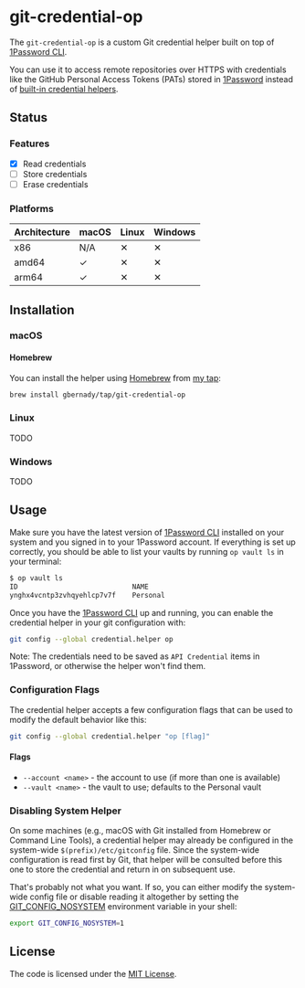 # git-credential-op

The `git-credential-op` is a custom Git credential helper built on top of [1Password CLI](https://developer.1password.com/docs/cli/get-started/).

You can use it to access remote repositories over HTTPS with credentials like the GitHub Personal Access Tokens (PATs) stored in [1Password](https://1password.com) instead of [built-in credential helpers](https://git-scm.com/book/en/v2/Git-Tools-Credential-Storage).

## Status

### Features

- [x] Read credentials
- [ ] Store credentials
- [ ] Erase credentials

### Platforms

| Architecture | macOS | Linux | Windows |
|--------------|-------|-------|---------|
| x86          | N/A   | ✕     | ✕       |
| amd64        | ✓     | ✕     | ✕       |
| arm64        | ✓     | ✕     | ✕       |

## Installation

### macOS

#### Homebrew

You can install the helper using [Homebrew](https://brew.sh) from [my tap](https://github.com/gbernady/homebrew-tap):

```sh
brew install gbernady/tap/git-credential-op
```

### Linux

TODO

### Windows

TODO

## Usage

Make sure you have the latest version of [1Password CLI](https://developer.1password.com/docs/cli/get-started/) installed on your system and you signed in to your 1Password account. If everything is set up correctly, you should be able to list your vaults by running `op vault ls` in your terminal:

```sh
$ op vault ls
ID                            NAME
ynghx4vcntp3zvhqyehlcp7v7f    Personal
```

Once you have the [1Password CLI](https://developer.1password.com/docs/cli/get-started/) up and running, you can enable the credential helper in your git configuration with:

```sh
git config --global credential.helper op
```

Note: The credentials need to be saved as `API Credential` items in 1Password, or otherwise the helper won't find them.

### Configuration Flags

The credential helper accepts a few configuration flags that can be used to modify the default behavior like this:

```sh
git config --global credential.helper "op [flag]"
```

#### Flags

- `--account <name>` - the account to use (if more than one is available)
- `--vault <name>` - the vault to use; defaults to the Personal vault

### Disabling System Helper

On some machines (e.g., macOS with Git installed from Homebrew or Command Line Tools), a credential helper may already be configured in the system-wide `$(prefix)/etc/gitconfig` file. Since the system-wide configuration is read first by Git, that helper will be consulted before this one to store the credential and return in on subsequent use.

That's probably not what you want. If so, you can either modify the system-wide config file or disable reading it altogether by setting the [GIT_CONFIG_NOSYSTEM](https://git-scm.com/docs/git-config#Documentation/git-config.txt-GITCONFIGNOSYSTEM) environment variable in your shell:

```sh
export GIT_CONFIG_NOSYSTEM=1
```

## License

The code is licensed under the [MIT License](./LICENSE).
